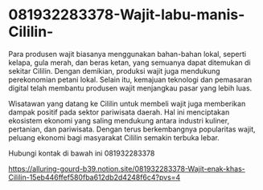# 081932283378-Wajit-labu-manis-Cililin-
Para produsen wajit biasanya menggunakan bahan-bahan lokal, seperti kelapa, gula merah, dan beras ketan, yang semuanya dapat ditemukan di sekitar Cililin. Dengan demikian, produksi wajit juga mendukung perekonomian petani lokal. Selain itu, kemajuan teknologi dan pemasaran digital telah membantu produsen wajit menjangkau pasar yang lebih luas.

Wisatawan yang datang ke Cililin untuk membeli wajit juga memberikan dampak positif pada sektor pariwisata daerah. Hal ini menciptakan ekosistem ekonomi yang saling mendukung antara industri kuliner, pertanian, dan pariwisata. Dengan terus berkembangnya popularitas wajit, peluang ekonomi bagi masyarakat Cililin semakin terbuka lebar.

Hubungi kontak di bawah ini
081932283378

https://alluring-gourd-b39.notion.site/081932283378-Wajit-enak-khas-Cililin-15eb446ffef580fba612db2d4248f6c4?pvs=4
